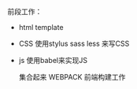 前段工作：
  - html
  template
  - CSS
    使用stylus sass less  来写CSS
  - js
    使用babel来实现JS

    集合起来
    WEBPACK
    前端构建工作